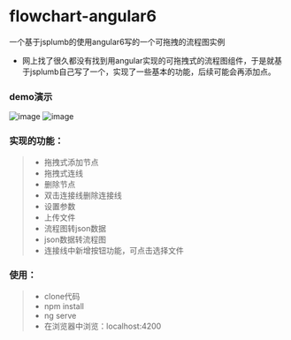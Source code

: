 # flowchart-angular6
一个基于jsplumb的使用angular6写的一个可拖拽的流程图实例

* 网上找了很久都没有找到用angular实现的可拖拽式的流程图组件，于是就基于jsplumb自己写了一个，实现了一些基本的功能，后续可能会再添加点。

### demo演示
![image](https://github.com/DesignHhuang/flowchart-angular6/blob/master/src/assets/image/yanshi.gif)
![image](https://github.com/DesignHhuang/flowchart-angular6/blob/master/src/assets/image/yanshi2.gif)


### 实现的功能：
> * 拖拽式添加节点
> * 拖拽式连线
> * 删除节点
> * 双击连接线删除连接线
> * 设置参数
> * 上传文件
> * 流程图转json数据
> * json数据转流程图
> * 连接线中新增按钮功能，可点击选择文件

### 使用：

> * clone代码
> * npm install
> * ng serve
> * 在浏览器中浏览：localhost:4200




